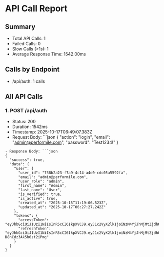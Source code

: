 # API Call Report

## Summary
- Total API Calls: 1
- Failed Calls: 0
- Slow Calls (>1s): 1
- Average Response Time: 1542.00ms

## Calls by Endpoint
- /api/auth: 1 calls

## All API Calls

### 1. POST /api/auth
- Status: 200
- Duration: 1542ms
- Timestamp: 2025-10-17T06:49:07.383Z
- Request Body: ```json
{
  "action": "login",
  "email": "admin@performile.com",
  "password": "Test1234!"
}
```
- Response Body: ```json
{
  "success": true,
  "data": {
    "user": {
      "user_id": "738b2a23-f7a9-4c14-a4d0-cdc05a5592fa",
      "email": "admin@performile.com",
      "user_role": "admin",
      "first_name": "Admin",
      "last_name": "User",
      "is_verified": true,
      "is_active": true,
      "created_at": "2025-10-15T11:19:06.523Z",
      "updated_at": "2025-10-17T06:27:27.242Z"
    },
    "tokens": {
      "accessToken": "eyJhbGciOiJIUzI1NiIsInR5cCI6IkpXVCJ9.eyJ1c2VyX2lkIjoiNzM4YjJhMjMtZjdhOS00YzE0LWE0ZDAtY2RjMDVhNTU5MmZhIiwidXNlcklkIjoiNzM4YjJhMjMtZjdhOS00YzE0LWE0ZDAtY2RjMDVhNTU5MmZhIiwiZW1haWwiOiJhZG1pbkBwZXJmb3JtaWxlLmNvbSIsInVzZXJfcm9sZSI6ImFkbWluIiwicm9sZSI6ImFkbWluIiwiaWF0IjoxNzYwNjgzNzQ5LCJleHAiOjE3NjA2ODczNDl9.GOaP8lsNkPLb228lqWZBwX9HN3O7EZdVl3dQx_X5DgQ",
      "refreshToken": "eyJhbGciOiJIUzI1NiIsInR5cCI6IkpXVCJ9.eyJ1c2VyX2lkIjoiNzM4YjJhMjMtZjdhOS00YzE0LWE0ZDAtY2RjMDVhNTU5MmZhIiwidXNlcklkIjoiNzM4YjJhMjMtZjdhOS00YzE0LWE0ZDAtY2RjMDVhNTU5MmZhIiwiaWF0IjoxNzYwNjgzNzQ5LCJleHAiOjE3NjEyODg1NDl9.SvwjzdLM3Qp_Zythb4zYw9a-D8hCdz3Ak5h0zt2iPmg"
    }
  }
}
```
